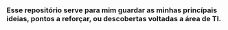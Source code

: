 ### Esse repositório serve para mim guardar as minhas princípais ideias, pontos a reforçar, ou descobertas voltadas a área de TI.
